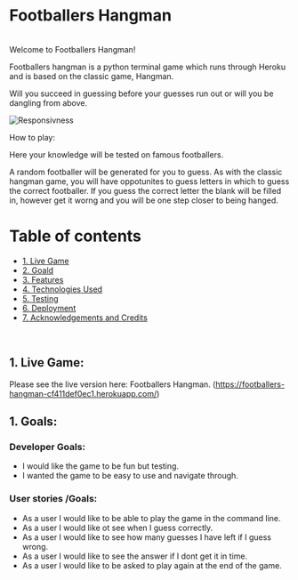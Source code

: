 # Footballers Hangman
<br>
Welcome to Footballers Hangman!
<br>

Footballers hangman is a python terminal game which runs through Heroku and is based on the classic game, Hangman.

Will you succeed in guessing before your guesses run out or will you be dangling from above.

![Responsivness](./readme-images/spc-responsive.webp)

How to play:

Here your knowledge will be tested on famous footballers.

A random footballer will be generated for you to guess. As with the classic hangman game, you will have oppotunites to guess letters in which to guess the correct footballer. If you guess the correct letter the blank will be filled in, however get it worng and you will be one step closer to being hanged.

# Table of contents

- [1. Live Game](#1-live-game)
- [2. Goald](#2-goals)
- [3. Features](#4-features)
- [4. Technologies Used](#5-technologies-used)
- [5. Testing](#6-testing)
- [6. Deployment](#7-deployment)
- [7. Acknowledgements and Credits](#8-acknowledgements-and-credits)

<br>

## 1. Live Game:
Please see the live version here: Footballers Hangman. (https://footballers-hangman-cf411def0ec1.herokuapp.com/)

## 1. Goals:

### Developer Goals:

- I would like the game to be fun but testing.
- I wanted the game to be easy to use and navigate through.

### User stories /Goals:

- As a user I would like to be able to play the game in the command line.
- As a user I would like ot see when I guess correctly.
- As a user I would like to see how many guesses I have left if I guess wrong.
- As a user I would like to see the answer if I dont get it in time.
- As a user I would like to be asked to play again at the end of the game.


<br>